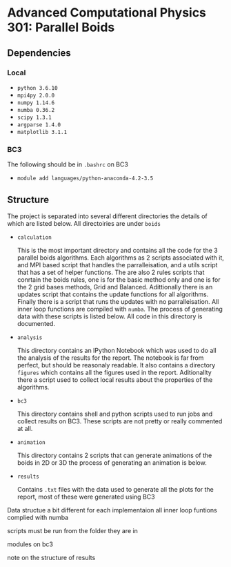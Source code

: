 Advanced Computational Physics 301: Parallel Boids
==================================================

Dependencies
------------

### Local

- `python 3.6.10`
- `mpi4py 2.0.0`
- `numpy 1.14.6`
- `numba 0.36.2`
- `scipy 1.3.1`
- `argparse 1.4.0`
- `matplotlib 3.1.1`

### BC3

The following should be in `.bashrc` on BC3

- `module add languages/python-anaconda-4.2-3.5`

Structure
---------

The project is separated into several different directories the details of which
are listed below. All directoiries are under `boids`

- `calculation`

    This is the most important directory and contains all the code for the 3 parallel boids algorithms. Each algorithms as 2 scripts associated with it, and MPI based script that handles the parralleisation, and a utils script that has a set of helper functions. The are also 2 rules scripts that conrtain the boids rules, one is for the basic method only and one is for the 2 grid bases methods, Grid and Balanced. Adittionally there is an updates script that contains the update functions for all algorithms. Finally there is a script that runs the updates with no parralleisation. All inner loop functions are compiled with `numba`. The process of generating data with these scripts is listed below. All code in this directory is documented.

- `analysis`

    This directory contains an IPython Notebook which was used to do all the analysis of the results for the report. The notebook is far from perfect, but should be reasonaly readable. It also contains a directory `figures` which contains all the figures used in the report. Aditionallty there a script used to collect local results about the properties of the algorithms.

- `bc3`

    This directory contains shell and python scripts used to run jobs and collect results on BC3. These scripts are not pretty or really commented at all.

- `animation`

    This directory contains 2 scripts that can generate animations of the boids in 2D or 3D the process of generating an animation is below.

- `results`

    Contains `.txt` files with the data used to generate all the plots for the report, most of these were generated using BC3









Data structue a bit different for each implementaion 
all inner loop funtions complied with numba 

scripts must be run from the folder they are in

modules on bc3 

note on the structure of results 
